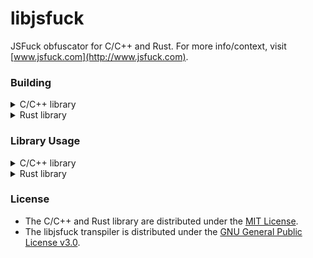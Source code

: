 # libjsfuck
JSFuck obfuscator for C/C++ and Rust. For more info/context, visit [www.jsfuck.com](http://www.jsfuck.com).

### Building
<details>
<summary>C/C++ library</summary>

- GCC
```
make
```
- MinGW
```
make OS=WIN
```
- MSVC
```
.\vcbuild.bat
```

</details>

<details>
<summary>Rust library</summary>

```
cargo build
```

</details>

### Library Usage
<details>
<summary>C/C++ library</summary>

```c
#include <jsfuck.h>
#include <stdlib.h>
#include <stdio.h>

int main(void) {
    uint64_t output_size;

    char code[] = "hello";
    char * output = jsfuck(code, 5, &output_size);
    
    printf("length of output string: %lld\n", output_size);
    printf("%s\n", output);
    free(output);
    
    return 0;
}
```

Tip: You can use `NULL` for the third argument if determining output size is not necessary.
</details>

<details>
<summary>Rust library</summary>

## Quick example:
```rs
use jsfuck::jsfuck;

fn main() {
    let jsfucked = jsfuck(String::from("0"));
    
    // evaluate this as a JavaScript code and you should get "0"
    assert_eq!("[+[]]", jsfucked);
    
    // warning: huge string incoming!
    println!("{}", jsfuck(String::from("Hello, World!")));
}
```

## Use the tokenizer!
```rs
use jsfuck::token::Tokenizer;

fn main() {
    let my_input = String::from("Hello!");
    let mut jsfuck = Tokenizer::new(&my_input);

    // parse it and print the obfuscated output
    println!("{}", jsfuck.parse());
    
    // reuse this instance with another string
    let another_input = String::from("Goodbye!");
    jsfuck.change_with(&another_input);
    
    // this should output the jsfucked version of "Goodbye!"
    println!("{}", jsfuck.parse());
}
```

</details>

### License
- The C/C++ and Rust library are distributed under the [MIT License](https://opensource.org/licenses/MIT).
- The libjsfuck transpiler is distributed under the [GNU General Public License v3.0](https://www.gnu.org/licenses/gpl-3.0.en.html).